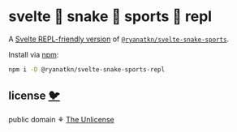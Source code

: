 # svelte 🐍 snake 🐍 sports 🐍 repl

A [Svelte REPL-friendly version](https://svelte.dev/repl/ebf7455697c3497ab358675de43bb1e0?version=3.52.0)
of [`@ryanatkn/svelte-snake-sports`](https://github.com/ryanatkn/svelte-snake-sports).

Install via [npm](https://www.npmjs.com/package/@ryanatkn/svelte-snake-sports-repl):

```bash
npm i -D @ryanatkn/svelte-snake-sports-repl
```

## license [🐦](https://wikipedia.org/wiki/Free_and_open-source_software)

public domain ⚘ [The Unlicense](license)
